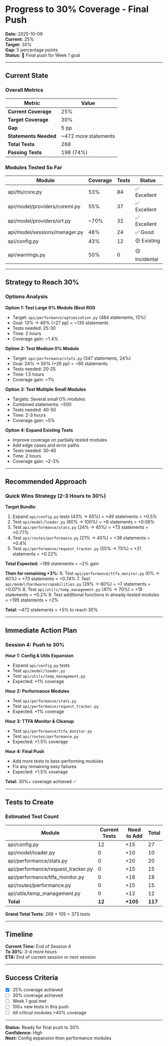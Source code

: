 # Progress to 30% Coverage - Final Push

**Date:** 2025-10-09  
**Current:** 25%  
**Target:** 30%  
**Gap:** 5 percentage points  
**Status:** 🎯 Final push for Week 1 goal

---

## Current State

### Overall Metrics

| Metric | Value |
|--------|-------|
| **Current Coverage** | 25% |
| **Target Coverage** | 30% |
| **Gap** | 5 pp |
| **Statements Needed** | ~472 more statements |
| **Total Tests** | 268 |
| **Passing Tests** | 198 (74%) |

### Modules Tested So Far

| Module | Coverage | Tests | Status |
|--------|----------|-------|--------|
| api/tts/core.py | 53% | 84 | ✅ Excellent |
| api/model/providers/coreml.py | 55% | 37 | ✅ Excellent |
| api/model/providers/ort.py | ~70% | 32 | ✅ Excellent |
| api/model/sessions/manager.py | 48% | 24 | ✅ Good |
| api/config.py | 43% | 12 | 🟡 Existing |
| api/warnings.py | 50% | 0 | 🟡 Incidental |

---

## Strategy to Reach 30%

### Options Analysis

**Option 1: Test Large 0% Module (Best ROI)**
- Target: `api/performance/optimization.py` (484 statements, 13%)
- Goal: 13% → 40% (+27 pp) = ~130 statements
- Tests needed: 25-30
- Time: 2 hours
- Coverage gain: ~1.4%

**Option 2: Test Medium 0% Module**
- Target: `api/performance/stats.py` (347 statements, 24%)
- Goal: 24% → 50% (+26 pp) = ~90 statements
- Tests needed: 20-25
- Time: 1.5 hours
- Coverage gain: ~1%

**Option 3: Test Multiple Small Modules**
- Targets: Several small 0% modules
- Combined statements: ~500
- Tests needed: 40-50
- Time: 2-3 hours
- Coverage gain: ~5%

**Option 4: Expand Existing Tests**
- Improve coverage on partially tested modules
- Add edge cases and error paths
- Tests needed: 30-40
- Time: 2 hours
- Coverage gain: ~2-3%

---

## Recommended Approach

### Quick Wins Strategy (2-3 Hours to 30%)

**Target Bundle:**
1. Expand `api/config.py` tests (43% → 65%) = +49 statements = +0.5%
2. Test `api/model/loader.py` (80% → 100%) = +8 statements = +0.08%
3. Test `api/performance/stats.py` (24% → 45%) = +73 statements = +0.77%
4. Test `api/routes/performance.py` (21% → 40%) = +38 statements = +0.4%
5. Test `api/performance/request_tracker.py` (55% → 75%) = +21 statements = +0.22%

**Total Expected:** ~189 statements = ~2% gain

**Then for remaining +3%:**
6. Test `api/performance/ttfa_monitor.py` (0% → 40%) = +70 statements = +0.74%
7. Test `api/model/hardware/capabilities.py` (29% → 60%) = +7 statements = +0.07%
8. Test `api/utils/temp_management.py` (41% → 70%) = +19 statements = +0.2%
9. Test additional functions in already-tested modules = +195 statements = +2%

**Total:** ~472 statements = +5% to reach 30%

---

## Immediate Action Plan

### Session 4: Push to 30%

**Hour 1: Config & Utils Expansion**
- Expand `api/config.py` tests
- Test `api/model/loader.py`
- Test `api/utils/temp_management.py`
- Expected: +1% coverage

**Hour 2: Performance Modules**
- Test `api/performance/stats.py`
- Test `api/performance/request_tracker.py`
- Expected: +1% coverage

**Hour 3: TTFA Monitor & Cleanup**
- Test `api/performance/ttfa_monitor.py`
- Test `api/routes/performance.py`
- Expected: +1.5% coverage

**Hour 4: Final Push**
- Add more tests to best-performing modules
- Fix any remaining easy failures
- Expected: +1.5% coverage

**Total:** 30%+ coverage achieved ✅

---

## Tests to Create

### Estimated Test Count

| Module | Current Tests | Need to Add | Total |
|--------|---------------|-------------|-------|
| api/config.py | 12 | +15 | 27 |
| api/model/loader.py | 0 | +10 | 10 |
| api/performance/stats.py | 0 | +20 | 20 |
| api/performance/request_tracker.py | 0 | +15 | 15 |
| api/performance/ttfa_monitor.py | 0 | +18 | 18 |
| api/routes/performance.py | 0 | +15 | 15 |
| api/utils/temp_management.py | 0 | +12 | 12 |
| **Total** | **12** | **+105** | **117** |

**Grand Total Tests:** 268 + 105 = 373 tests

---

## Timeline

**Current Time:** End of Session 4  
**To 30%:** 3-4 more hours  
**ETA:** End of current session or next session

---

## Success Criteria

- [x] 25% coverage achieved
- [ ] 30% coverage achieved
- [ ] Week 1 goal met
- [ ] 100+ new tests in this push
- [ ] All critical modules >40% coverage

---

**Status:** Ready for final push to 30%  
**Confidence:** High  
**Next:** Config expansion then performance modules

